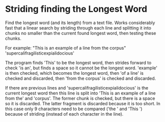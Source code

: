 # Striding finding the Longest Word
Find the longest word (and its length) from a text file. Works considerably fast that a linear search by striding through each line and splitting it into chunks no smaller than the current found longest word, then testing these chunks.

For example:
    "This is an example of a line from the corpus"
    'supercalifragilisticexpialidocious'

The program finds 'This' to be the longest word, then strides forward to check 'is an', but finds a space so it cannot be the longest word. 'example' is then checked, which becomes the longest word, then 'of a line' is checked and discarded, then 'from the corpus' is checked and discarded.

If there are previous lines and 'supercalifragilisticexpialidocious' is the current longest word then this line is split into 'This is an example of a line from the' and 'corpus'. The former chunk is checked, but there is a space so it is discarded. The latter fragment is discarded because it is too short. In this case only 9 characters need to be compared ('the ' and 'This ') because of striding (instead of each character in the line). 